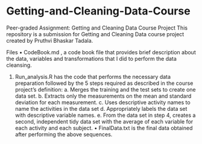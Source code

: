 # Getting-and-Cleaning-Data-Course
Peer-graded Assignment: Getting and Cleaning Data Course Project
This repository is a submission for Getting and Cleaning Data course project created by Pruthvi Bhaskar Tadala.

Files
•	CodeBook.md , a code book file that provides brief description about the data, variables and  transformations that I did to perform the data cleansing.
1.	Run_analysis.R has the code that performs the necessary data preparation followed by the 5 steps required as described in the course project’s definition:
a.	Merges the training and the test sets to create one data set.
b.	Extracts only the measurements on the mean and standard deviation for each measurement.
c.	Uses descriptive activity names to name the activities in the data set
d.	Appropriately labels the data set with descriptive variable names.
e.	From the data set in step 4, creates a second, independent tidy data set with the average of each variable for each activity and each subject.
•	FinalData.txt is the final data obtained after performing the above sequences.
